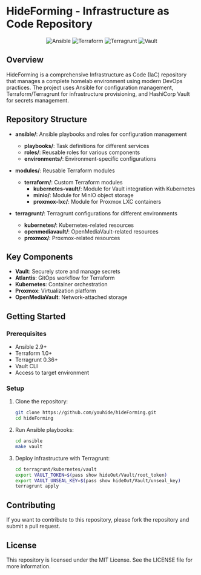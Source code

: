 # HideForming - Infrastructure as Code Repository

<p align="center">
  <img src="https://img.shields.io/badge/Ansible-EE0000?style=for-the-badge&logo=ansible&logoColor=white" alt="Ansible">
  <img src="https://img.shields.io/badge/Terraform-7B42BC?style=for-the-badge&logo=terraform&logoColor=white" alt="Terraform">
  <img src="https://img.shields.io/badge/Terragrunt-2F7589?style=for-the-badge&logo=terragrunt&logoColor=white" alt="Terragrunt">
  <img src="https://img.shields.io/badge/Vault-000000?style=for-the-badge&logo=vault&logoColor=white" alt="Vault">
</p>

## Overview

HideForming is a comprehensive Infrastructure as Code (IaC) repository that manages a complete homelab environment using modern DevOps practices. The project uses Ansible for configuration management, Terraform/Terragrunt for infrastructure provisioning, and HashiCorp Vault for secrets management.

## Repository Structure

- **ansible/**: Ansible playbooks and roles for configuration management
  - **playbooks/**: Task definitions for different services
  - **roles/**: Reusable roles for various components
  - **environments/**: Environment-specific configurations

- **modules/**: Reusable Terraform modules
  - **terraform/**: Custom Terraform modules
    - **kubernetes-vault/**: Module for Vault integration with Kubernetes
    - **minio/**: Module for MinIO object storage
    - **proxmox-lxc/**: Module for Proxmox LXC containers

- **terragrunt/**: Terragrunt configurations for different environments
  - **kubernetes/**: Kubernetes-related resources
  - **openmediavault/**: OpenMediaVault-related resources
  - **proxmox/**: Proxmox-related resources

## Key Components

- **Vault**: Securely store and manage secrets
- **Atlantis**: GitOps workflow for Terraform
- **Kubernetes**: Container orchestration
- **Proxmox**: Virtualization platform
- **OpenMediaVault**: Network-attached storage

## Getting Started

### Prerequisites

- Ansible 2.9+
- Terraform 1.0+
- Terragrunt 0.36+
- Vault CLI
- Access to target environment

### Setup

1. Clone the repository:
   ```bash
   git clone https://github.com/youhide/hideForming.git
   cd hideForming
   ```

2. Run Ansible playbooks:
   ```bash
   cd ansible
   make vault
   ```

3. Deploy infrastructure with Terragrunt:
   ```bash
   cd terragrunt/kubernetes/vault
   export VAULT_TOKEN=$(pass show hideOut/Vault/root_token)
   export VAULT_UNSEAL_KEY=$(pass show hideOut/Vault/unseal_key)
   terragrunt apply
   ```

## Contributing

If you want to contribute to this repository, please fork the repository and submit a pull request.

## License

This repository is licensed under the MIT License. See the LICENSE file for more information.
